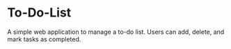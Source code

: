 # To-Do-List
A simple web application to manage a to-do list. Users can add, delete, and mark tasks as completed.
